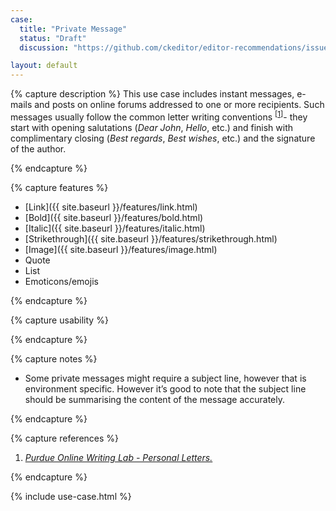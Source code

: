 ```yaml
---
case:
  title: "Private Message"
  status: "Draft"
  discussion: "https://github.com/ckeditor/editor-recommendations/issues/11"

layout: default
---
```


{% capture description %}
This use case includes instant messages, e-mails and posts on online forums addressed to one or more recipients. Such messages usually follow the common letter writing conventions <sup>[[1](#ref1)]</sup>- they start with opening salutations (<i>Dear John</i>, <i>Hello</i>, etc.) and finish with complimentary closing (<i>Best regards</i>, <i>Best wishes</i>, etc.) and the signature of the author.


{% endcapture %}


{% capture features %}

* [Link]({{ site.baseurl }}/features/link.html)
* [Bold]({{ site.baseurl }}/features/bold.html)
* [Italic]({{ site.baseurl }}/features/italic.html)
* [Strikethrough]({{ site.baseurl }}/features/strikethrough.html)
* [Image]({{ site.baseurl }}/features/image.html)
* Quote
* List
* Emoticons/emojis


{% endcapture %}

{% capture usability %}

{% endcapture %}

{% capture notes %}

* Some private messages might require a subject line, however that is environment specific. However it’s good to note that the subject line should be summarising the content of the message accurately.

{% endcapture %}

{% capture references %}

1. <a id="ref1"></a>[<i>Purdue Online Writing Lab - Personal Letters.</i>](https://owl.english.purdue.edu/owl/resource/992/01/)

{% endcapture %}

{% include use-case.html %}
